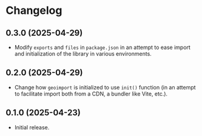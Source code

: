 # Changelog

## 0.3.0 (2025-04-29)

- Modify `exports` and `files` in `package.json` in an attempt to ease import and initialization
  of the library in various environments.

## 0.2.0 (2025-04-29)

- Change how `geoimport` is initialized to use `init()` function
  (in an attempt to facilitate import both from a CDN, a bundler like Vite, etc.).

## 0.1.0 (2025-04-23)

- Initial release.
